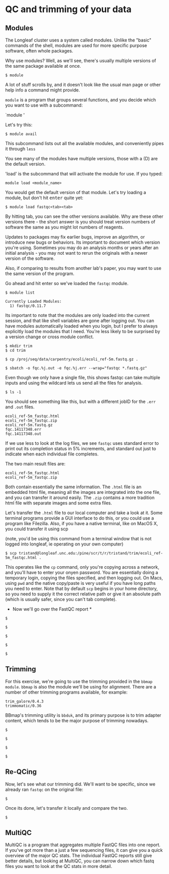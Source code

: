 # QC and trimming of your data


## Modules

The Longleaf cluster uses a system called modules.  Unlike the "basic" commands of the shell, modules are used for more specific purpose software, often whole packages.

Why use modules?  Well, as we'll see, there's usually multiple versions of the same package available at once.



~~~
$ module
~~~

A lot of stuff scrolls by, and it doesn't look like the usual man page or other help info a command might provide.

`module` is a program that groups several functions, and you decide which you want to use with a subcommand:

`module <subcommand>'

Let's try this:

~~~
$ module avail
~~~

This subcommand lists out all the available modules, and conveniently pipes it through `less`

You see many of the modules have multiple versions, those with a (D) are the default version.  

'load' is the subcommand that will activate the module for use.  If you typed:

`module load <module_name>`

You would get the default version of that module.  Let's try loading a module, but don't hit <kbd>enter</kbd> quite yet:

~~~
$ module load fastqc<tab><tab>
~~~

By hitting tab, you can see the other versions available.  Why are these other versions there - the short answer is you should treat version numbers of software the same as you might lot numbers of reagents.

Updates to packages may fix earlier bugs, improve an algorithm, or introduce new bugs or behaviors.  Its important to document which version you're using.
Sometimes you may do an analysis months or years after an initial analysis - you may not want to rerun the originals with a newer version of the software.

Also, if comparing to results from another lab's paper, you may want to use the same version of the program.

Go ahead and hit enter so we've loaded the `fastqc` module.

~~~
$ module list
~~~

~~~
Currently Loaded Modules:
  1) fastqc/0.11.7
~~~


Its important to note that the modules are only loaded into the current session, and that like shell variables are gone after logging out.  You can have modules automatically loaded when you login, but I prefer to always explicitly load the modules that I need.  You're less likely to be surprised by a version change or cross module conflict.

~~~
$ mkdir trim
$ cd trim
~~~
~~~
$ cp /proj/seq/data/carpentry/ecoli/ecoli_ref-5m.fastq.gz .
~~~

~~~
$ sbatch -o fqc.%j.out -e fqc.%j.err --wrap="fastqc *.fastq.gz"
~~~

Even though we only have a single file, this shows fastqc can take multiple inputs and using the wildcard lets us send all the files for analysis.

~~~
$ ls -1
~~~

You should see something like this, but with a different jobID for the `.err` and `.out` files.

~~~
ecoli_ref-5m_fastqc.html
ecoli_ref-5m_fastqc.zip
ecoli_ref-5m.fastq.gz
fqc.14117348.err
fqc.14117348.out
~~~

If we use less to look at the log files, we see `fastqc` uses standard error to print out its completion status in 5% increments, and standard out just to indicate when each individual file completes.

The two main result files are:

~~~
ecoli_ref-5m_fastqc.html
ecoli_ref-5m_fastqc.zip
~~~

Both contain essentially the same information.  The `.html` file is an embedded html file, meaning all the images are integrated into the one file, and you can transfer it around easily.  The `.zip` contains a more tradition html file with separate images and some extra files.

Let's transfer the `.html` file to our local computer and take a look at it.  Some terminal programs provide a GUI interface to do this, or you could use a program like Filezilla.  Also, if you have a native terminal, like on MacOS X, you could transfer it using scp

(note, you'd be using this command from a terminal window that is not logged into longleaf, ie operating on your own computer)

~~~
$ scp tristand@longleaf.unc.edu:/pine/scr/t/r/tristand/trim/ecoli_ref-5m_fastqc.html .
~~~

This operates like the `cp` command, only you're copying across a network, and you'll have to enter your onyen password.  You are essentially doing a temporary login, copying the files specified, and then logging out.  On Macs, using `pwd` and the native copy/paste is very useful if you have long paths you need to enter.  Note that by default `scp` begins in your home directory, so you need to supply it the correct relative path or give it an absolute path (which is usually safer, since you can't tab complete).

* Now we'll go over the FastQC report *

~~~
$
~~~
~~~
$
~~~

~~~
$
~~~
~~~
$
~~~
~~~
$
~~~
## Trimming

For this exercise, we're going to use the trimming provided in the `bbmap module`.  `bbmap` is also the module we'll be using for alignment.  There are a number of other trimming programs available, for example:

~~~
trim_galore/0.4.3
trimmomatic/0.36
~~~

BBmap's trimming utility is `bbduk`, and its primary purpose is to trim adapter content, which tends to be the major purpose of trimming nowadays.

~~~
$
~~~
~~~
$
~~~
~~~
$
~~~
~~~
$
~~~


## Re-QCing

Now, let's see what our trimming did.  We'll want to be specific, since we already ran `fastqc` on the original file:

~~~
$
~~~

Once its done, let's transfer it locally and compare the two.

~~~
$
~~~

## MultiQC

MultiQC is a program that aggregates multiple FastQC files into one report.  If you've got more than a just a few sequencing files, it can give you a quick overview of the major QC stats.  The individual FastQC reports still give better details, but looking at MultiQC, you can narrow down which fastq files you want to look at the QC stats in more detail.

